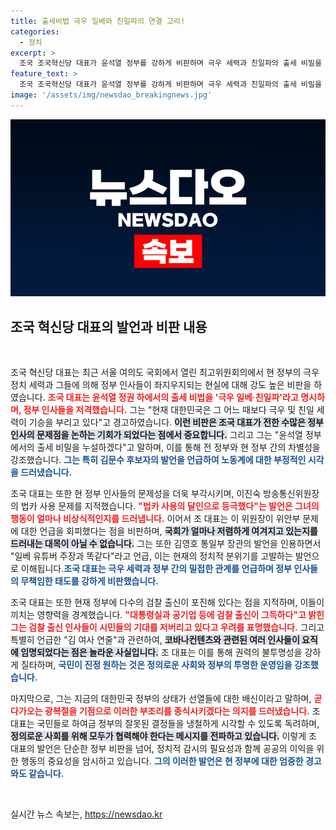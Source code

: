 ```yaml
---
title: 출세비법 극우 일베와 친일파의 연결 고리!
categories:
  - 정치
excerpt: >
  조국 조국혁신당 대표가 윤석열 정부를 강하게 비판하며 극우 세력과 친일파의 출세 비밀을 폭로했습니다. 그는 검찰 출신 인사와 여권의 밀접한 연관성을 지적하고, 현재 정치 상황에 대한 우려를 표명했습니다. 클릭해 이 모든 논란의 중심을 만나보세요!
feature_text: >
  조국 조국혁신당 대표가 윤석열 정부를 강하게 비판하며 극우 세력과 친일파의 출세 비밀을 폭로했습니다. 그는 검찰 출신 인사와 여권의 밀접한 연관성을 지적하고, 현재 정치 상황에 대한 우려를 표명했습니다. 클릭해 이 모든 논란의 중심을 만나보세요!
image: '/assets/img/newsdao_breakingnews.jpg'
---
```


<p><img src="/assets/img/newsdao_breakingnews.jpg" alt="cryptoinkorea 속보" /></p>

<h2 data-ke-size="size26">조국 혁신당 대표의 발언과 비판 내용</h2>

<p data-ke-size="size16">&nbsp;</p>

<p>조국 혁신당 대표는 최근 서울 여의도 국회에서 열린 최고위원회의에서 현 정부의 극우 정치 세력과 그들에 의해 정부 인사들이 좌지우지되는 현실에 대해 강도 높은 비판을 하였습니다. <b><span style="color: #ee2323;">조국 대표는 윤석열 정권 하에서의 출세 비법을 '극우 일베·친일파'라고 명시하며, 정부 인사들을 저격했습니다.</span></b> 그는 "현재 대한민국은 그 어느 때보다 극우 및 친일 세력이 기승을 부리고 있다"고 경고하였습니다. <b><span style="background-color: #21538527;">이런 비판은 조국 대표가 전한 수많은 정부 인사의 문제점을 논하는 기회가 되었다는 점에서 중요합니다.</span></b> 그리고 그는 "윤석열 정부에서의 출세 비밀을 누설하겠다"고 말하며, 이를 통해 전 정부와 현 정부 간의 차별성을 강조했습니다. <b><span style="color: #1a5490;">그는 특히 김문수 후보자의 발언을 언급하여 노동계에 대한 부정적인 시각을 드러냈습니다.</span></b></p>

<p data-ke-size="size16"></p>

<p>조국 대표는 또한 현 정부 인사들의 문제성을 더욱 부각시키며, 이진숙 방송통신위원장의 법카 사용 문제를 지적했습니다. <b><span style="color: #ee2323;">"법카 사용의 달인으로 등극했다"는 발언은 그녀의 행동이 얼마나 비상식적인지를 드러냅니다.</span></b> 이어서 조 대표는 이 위원장이 위안부 문제에 대한 언급을 회피했다는 점을 비판하며, <b><span style="background-color: #21538527;">국회가 얼마나 저렴하게 여겨지고 있는지를 드러내는 대목이 아닐 수 없습니다.</span></b> 그는 또한 김영호 통일부 장관의 발언을 인용하면서 "일베 유튜버 주장과 똑같다"라고 언급, 이는 현재의 정치적 분위기를 고발하는 발언으로 이해됩니다.<b><span style="color: #1a5490;">조국 대표는 극우 세력과 정부 간의 밀접한 관계를 언급하며 정부 인사들의 무책임한 태도를 강하게 비판했습니다.</span></b></p>

<p data-ke-size="size16"></p>

<p>조국 대표는 또한 현재 정부에 다수의 검찰 출신이 포진해 있다는 점을 지적하며, 이들이 끼치는 영향력을 경계했습니다. <b><span style="color: #ee2323;">"대통령실과 공기업 등에 검찰 출신이 그득하다"고 밝힌 그는 검찰 출신 인사들이 시민들의 기대를 저버리고 있다고 우려를 표명했습니다.</span></b> 그리고 특별히 언급한 "김 여사 연줄"과 관련하여, <b><span style="background-color: #21538527;">코바나컨텐츠와 관련된 여러 인사들이 요직에 임명되었다는 점은 놀라운 사실입니다.</span></b> 조 대표는 이를 통해 권력의 불투명성을 강하게 질타하며, <b><span style="color: #1a5490;">국민이 진정 원하는 것은 정의로운 사회와 정부의 투명한 운영임을 강조했습니다.</span></b></p>

<p data-ke-size="size16"></p>

<p>마지막으로, 그는 지금의 대한민국 정부의 상태가 선열들에 대한 배신이라고 말하며, <b><span style="color: #ee2323;">곧 다가오는 광복절을 기점으로 이러한 부조리를 종식시키겠다는 의지를 드러냈습니다.</span></b> 조 대표는 국민들로 하여금 정부의 잘못된 결정들을 냉철하게 시각할 수 있도록 독려하며, <b><span style="background-color: #21538527;">정의로운 사회를 위해 모두가 협력해야 한다는 메시지를 전파하고 있습니다.</span></b> 이렇게 조 대표의 발언은 단순한 정부 비판을 넘어, 정치적 감시의 필요성과 함께 공공의 이익을 위한 행동의 중요성을 암시하고 있습니다. <b><span style="color: #1a5490;">그의 이러한 발언은 현 정부에 대한 엄중한 경고와도 같습니다.</span></b></p>

<p data-ke-size="size16">&nbsp;</p>
실시간 뉴스 속보는, <a href="https://newsdao.kr" rel="dofollow">https://newsdao.kr</a>



